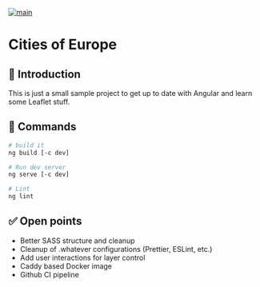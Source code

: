 [![main](https://github.com/holgerstolzenberg/cities-of-europe/actions/workflows/build.yml/badge.svg)](https://github.com/holgerstolzenberg/cities-of-europe/actions/workflows/build.yml)

# Cities of Europe

## 🚀 Introduction

This is just a small sample project to get up to date with Angular and learn some Leaflet stuff.

## 🫡 Commands

```bash
# build it
ng build [-c dev]

# Run dev server
ng serve [-c dev]

# Lint
ng lint
```

## ✅ Open points

- Better SASS structure and cleanup
- Cleanup of .whatever configurations (Prettier, ESLint, etc.)
- Add user interactions for layer control
- Caddy based Docker image
- Github CI pipeline
